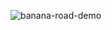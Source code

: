 
![banana-road-demo](https://user-images.githubusercontent.com/24768321/28541376-a69b45ac-706d-11e7-8d91-92e741e018dc.gif)

